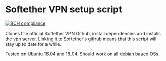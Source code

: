 # Softether VPN setup script
[![BCH compliance](https://bettercodehub.com/edge/badge/theg00s3/softether-compile-script?branch=master)](https://bettercodehub.com/)

Clones the official Softether VPN Github, install dependencies and installs the vpn server.
Linking it to Softether's github means that this script will stay up to date for a while.

Tested on Ubuntu 16.04 and 18.04. Should work on all debian based OSs.
